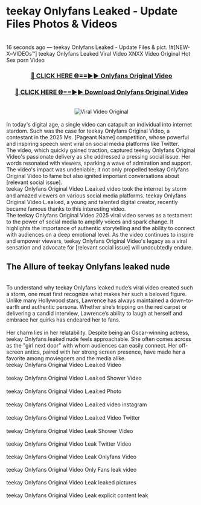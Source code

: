 # teekay Onlyfans Leaked - Update Files Photos & Videos 
<br>
16 seconds ago — teekay Onlyfans Leaked - Update Files & pict. !#[NEW-X~VIDEOs™] teekay Onlyfans Leaked Viral Video XNXX Video Original Hot Sex porn Video
<br>
<div align="center">
<h3><a href="http://freeplayer.one?title=teekay&ref=25OR" rel="nofollow">🔴 CLICK HERE 🌐==►► Onlyfans Original Video</a></h3>
<h3><a href="http://freeplayer.one?title=teekay&ref=25OR" rel="nofollow">🔴 CLICK HERE 🌐==►► Download Onlyfans Original Video</a></h3>
<br>
<a href="http://freeplayer.one?title=teekay&ref=25OR" rel="nofollow" data-target="animated-image.originalLink"><img src="https://i.ibb.co.com/xMMVF88/686577567.gif" alt="Viral Video Original" style="max-width: 100%; display: inline-block;" data-target="animated-image.originalImage"></a>
</div>
<br>
In today's digital age, a single video can catapult an individual into internet stardom. Such was the case for teekay Onlyfans Original Video, a contestant in the 2025 Ms. [Pageant Name] competition, whose powerful and inspiring speech went viral on social media platforms like Twitter.
<br>
The video, which quickly gained traction, captured teekay Onlyfans Original Video's passionate delivery as she addressed a pressing social issue. Her words resonated with viewers, sparking a wave of admiration and support. The video's impact was undeniable; it not only propelled teekay Onlyfans Original Video to fame but also ignited important conversations about [relevant social issue].
<br>
teekay Onlyfans Original Video L.ea𝚔ed video took the internet by storm and amazed viewers on various social media platforms. teekay Onlyfans Original Video L.ea𝚔ed, a young and talented digital creator, recently became famous thanks to this interesting video.
<br>
The teekay Onlyfans Original Video 2025 viral video serves as a testament to the power of social media to amplify voices and spark change. It highlights the importance of authentic storytelling and the ability to connect with audiences on a deep emotional level. As the video continues to inspire and empower viewers, teekay Onlyfans Original Video's legacy as a viral sensation and advocate for [relevant social issue] will undoubtedly endure.
<br>
<h2>The Allure of teekay Onlyfans leaked nude</h2>
<br>
To understand why teekay Onlyfans leaked nude’s viral video created such a storm, one must first recognize what makes her such a beloved figure. Unlike many Hollywood stars, Lawrence has always maintained a down-to-earth and authentic persona. Whether she’s tripping on the red carpet or delivering a candid interview, Lawrence’s ability to laugh at herself and embrace her quirks has endeared her to fans.
<br><br>
Her charm lies in her relatability. Despite being an Oscar-winning actress, teekay Onlyfans leaked nude feels approachable. She often comes across as the "girl next door" with whom audiences can easily connect. Her off-screen antics, paired with her strong screen presence, have made her a favorite among moviegoers and the media alike.
<br>
teekay Onlyfans Original Video L.ea𝚔ed Video
<br><br>
teekay Onlyfans Original Video L.ea𝚔ed Shower Video
<br><br>
teekay Onlyfans Original Video L.ea𝚔ed Photo
<br><br>
teekay Onlyfans Original Video L.ea𝚔ed video instagram
<br><br>
teekay Onlyfans Original Video L.ea𝚔ed Video Twitter
<br><br>
teekay Onlyfans Original Video Leak Shower Video
<br><br>
teekay Onlyfans Original Video Leak Twitter Video
<br><br>
teekay Onlyfans Original Video Leak Onlyfans Video
<br><br>
teekay Onlyfans Original Video Only Fans leak video
<br><br>
teekay Onlyfans Original Video Leak leaked pictures
<br><br>
teekay Onlyfans Original Video Leak explicit content leak